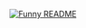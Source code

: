 [![Funny README](https://readme-readyou.vercel.app/embed/Benfwalla)
](https://readme-readyou.vercel.app/api/embed/benfwalla)
